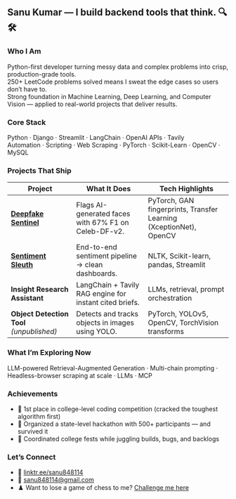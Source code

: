 ## Sanu Kumar — I build backend tools that think. 🔍🛠️  

### Who I Am  
Python-first developer turning messy data and complex problems into crisp, production-grade tools.  
250+ LeetCode problems solved means I sweat the edge cases so users don’t have to.  
Strong foundation in Machine Learning, Deep Learning, and Computer Vision — applied to real-world projects that deliver results.

### Core Stack  
Python · Django · Streamlit · LangChain · OpenAI APIs · Tavily  
Automation · Scripting · Web Scraping · PyTorch · Scikit-Learn · OpenCV · MySQL

### Projects That Ship  
| Project | What It Does | Tech Highlights |
|---------|--------------|-----------------|
| [**Deepfake Sentinel**](https://github.com/sanuxp/Deepfake-Detection-using-GANs-and-XceptionNet) | Flags AI-generated faces with 67% F1 on Celeb-DF-v2. | PyTorch, GAN fingerprints, Transfer Learning (XceptionNet), OpenCV |
| [**Sentiment Sleuth**](https://github.com/sanuxp/Sentiment-Analysis-using-Machine-Learning) | End-to-end sentiment pipeline → clean dashboards. | NLTK, Scikit-learn, pandas, Streamlit |
| **Insight Research Assistant** | LangChain + Tavily RAG engine for instant cited briefs. | LLMs, retrieval, prompt orchestration |
| **Object Detection Tool** *(unpublished)* | Detects and tracks objects in images using YOLO. | PyTorch, YOLOv5, OpenCV, TorchVision transforms |

### What I’m Exploring Now  
LLM-powered Retrieval-Augmented Generation · Multi-chain prompting · Headless-browser scraping at scale · LLMs · MCP

### Achievements  
- 🥇 1st place in college-level coding competition (cracked the toughest algorithm first)  
- 🧠 Organized a state-level hackathon with 500+ participants — and survived it  
- 🎯 Coordinated college fests while juggling builds, bugs, and backlogs

### Let’s Connect  
- 🔗 [linktr.ee/sanu848114](https://linktr.ee/sanu848114)  
- 📧 sanu848114@gmail.com
- ♟️ Want to lose a game of chess to me? [Challenge me here](https://www.chess.com/member/blackhole_xe)
